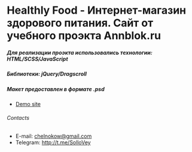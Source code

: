 # Healthly Food - Интернет-магазин здорового питания. Сайт от учебного проэкта Annblok.ru
##### Для реализации проэкта использовались технологии: HTML/SCSS/JavaScript
##### Библиотеки: jQuery/Dragscroll 
##### Макет предоставлен в формате .psd

* [Demo site](https://sollovey.github.io/Module02-Shop/dist/)

###### Contacts

* E-mail: chelnokow@gmail.com
* Telegram: http://t.me/SolloVey
